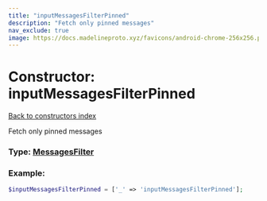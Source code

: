 ```yaml
---
title: "inputMessagesFilterPinned"
description: "Fetch only pinned messages"
nav_exclude: true
image: https://docs.madelineproto.xyz/favicons/android-chrome-256x256.png
---
```

# Constructor: inputMessagesFilterPinned  
[Back to constructors index](/API_docs/constructors/index.md)



Fetch only pinned messages




### Type: [MessagesFilter](/API_docs/types/MessagesFilter.md)


### Example:

```php
$inputMessagesFilterPinned = ['_' => 'inputMessagesFilterPinned'];
```  
